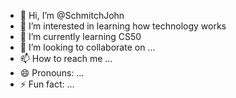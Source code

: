 - 👋 Hi, I’m @SchmitchJohn
- 👀 I’m interested in learning how technology works
- 🌱 I’m currently learning CS50 
- 💞️ I’m looking to collaborate on ...
- 📫 How to reach me ...
- 😄 Pronouns: ...
- ⚡ Fun fact: ...

<!---
SchmitchJohn/SchmitchJohn is a ✨ special ✨ repository because its `README.md` (this file) appears on your GitHub profile.
You can click the Preview link to take a look at your changes.
--->
